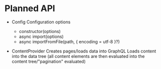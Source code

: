 # Planned API

- Config
    Configuration options

    - constructor(options)
    - async import(options)
    - async importFromFile(path, { encoding = utf-8 }?)
- ContentProvider
    Creates pages/loads data into GraphQL
    Loads content into the data tree (all content elements are then evaluated into the content tree/"pagination" evaluated)
